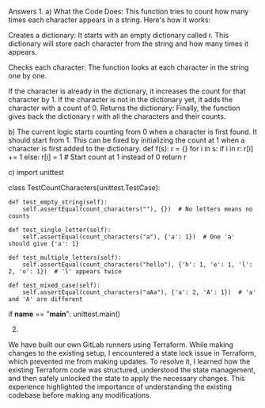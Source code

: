 Answers
1. 
a) What the Code Does:
This function tries to count how many times each character appears in a string. Here's how it works:

Creates a dictionary: It starts with an empty dictionary called r. This dictionary will store each character from the string and how many times it appears.

Checks each character: The function looks at each character in the string one by one.

If the character is already in the dictionary, it increases the count for that character by 1.
If the character is not in the dictionary yet, it adds the character with a count of 0.
Returns the dictionary: Finally, the function gives back the dictionary r with all the characters and their counts.

b) The current logic starts counting from 0 when a character is first found. It should start from 1. This can be fixed by initializing the count at 1 when a character is first added to the dictionary.
def f(s):
    r = {}
    for i in s:
        if i in r:
            r[i] += 1
        else:
            r[i] = 1  # Start count at 1 instead of 0
    return r

c) 
import unittest

class TestCountCharacters(unittest.TestCase):
    
    def test_empty_string(self):
        self.assertEqual(count_characters(""), {})  # No letters means no counts
    
    def test_single_letter(self):
        self.assertEqual(count_characters("a"), {'a': 1})  # One 'a' should give {'a': 1}
        
    def test_multiple_letters(self):
        self.assertEqual(count_characters("hello"), {'h': 1, 'e': 1, 'l': 2, 'o': 1})  # 'l' appears twice
    
    def test_mixed_case(self):
        self.assertEqual(count_characters("aAa"), {'a': 2, 'A': 1})  # 'a' and 'A' are different

if __name__ == "__main__":
    unittest.main()

2. 
We have built our own GitLab runners using Terraform. While making changes to the existing setup, I encountered a state lock issue in Terraform, which prevented me from making updates. 
To resolve it, I learned how the existing Terraform code was structured, understood the state management, and then safely unlocked the state to apply the necessary changes. 
This experience highlighted the importance of understanding the existing codebase before making any modifications.

    

